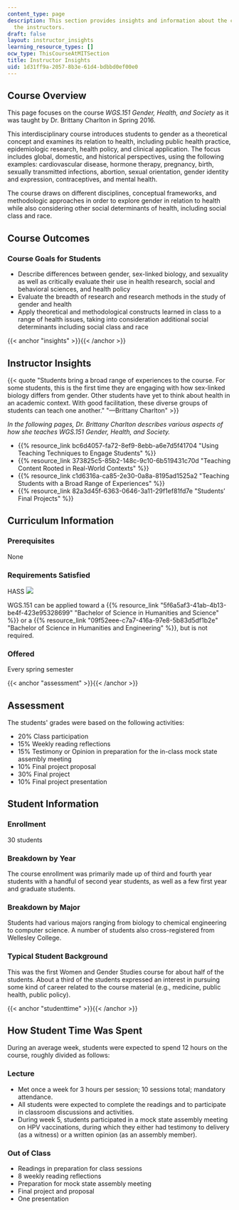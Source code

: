 ```yaml
---
content_type: page
description: This section provides insights and information about the course from
  the instructors.
draft: false
layout: instructor_insights
learning_resource_types: []
ocw_type: ThisCourseAtMITSection
title: Instructor Insights
uid: 1d31ff9a-2057-8b3e-61d4-bdbbd0ef00e0
---
```

## Course Overview

This page focuses on the course _WGS.151 Gender, Health, and Society_ as it was taught by Dr. Brittany Charlton in Spring 2016.

This interdisciplinary course introduces students to gender as a theoretical concept and examines its relation to health, including public health practice, epidemiologic research, health policy, and clinical application. The focus includes global, domestic, and historical perspectives, using the following examples: cardiovascular disease, hormone therapy, pregnancy, birth, sexually transmitted infections, abortion, sexual orientation, gender identity and expression, contraceptives, and mental health.

The course draws on different disciplines, conceptual frameworks, and methodologic approaches in order to explore gender in relation to health while also considering other social determinants of health, including social class and race.

## Course Outcomes

### Course Goals for Students

- Describe differences between gender, sex-linked biology, and sexuality as well as critically evaluate their use in health research, social and behavioral sciences, and health policy
- Evaluate the breadth of research and research methods in the study of gender and health
- Apply theoretical and methodological constructs learned in class to a range of health issues, taking into consideration additional social determinants including social class and race

{{< anchor "insights" >}}{{< /anchor >}}

## Instructor Insights

{{< quote "Students bring a broad range of experiences to the course. For some students, this is the first time they are engaging with how sex-linked biology differs from gender. Other students have yet to think about health in an academic context. With good facilitation, these diverse groups of students can teach one another." "—Brittany Charlton" >}}

_In the following pages, Dr. Brittany Charlton describes various aspects of how she teaches WGS.151 Gender, Health, and Society._

- {{% resource_link bc6d4057-fa72-8ef9-8ebb-a6e7d5f41704 "Using Teaching Techniques to Engage Students" %}}
- {{% resource_link 373825c5-85b2-148c-9c10-6b519431c70d "Teaching Content Rooted in Real-World Contexts" %}}
- {{% resource_link c1d6316a-ca85-2e30-0a8a-8195ad1525a2 "Teaching Students with a Broad Range of Experiences" %}}
- {{% resource_link 82a3d45f-6363-0646-3a11-29f1ef81fd7e "Students’ Final Projects" %}}

## Curriculum Information

### Prerequisites

None

### Requirements Satisfied

HASS ![](/images/educator/icon-question-hass.png)

WGS.151 can be applied toward a {{% resource_link "5f6a5af3-41ab-4b13-be4f-423e95328699" "Bachelor of Science in Humanities and Science" %}} or a {{% resource_link "09f52eee-c7a7-416a-97e8-5b83d5df1b2e" "Bachelor of Science in Humanities and Engineering" %}}, but is not required.

### Offered

Every spring semester

{{< anchor "assessment" >}}{{< /anchor >}}

## Assessment

The students' grades were based on the following activities:

- 20% Class participation
- 15% Weekly reading reflections
- 15% Testimony or Opinion in preparation for the in-class mock state assembly meeting
- 10% Final project proposal
- 30% Final project
- 10% Final project presentation

## Student Information

### Enrollment

30 students

### Breakdown by Year

The course enrollment was primarily made up of third and fourth year students with a handful of second year students, as well as a few first year and graduate students.

### Breakdown by Major

Students had various majors ranging from biology to chemical engineering to computer science. A number of students also cross-registered from Wellesley College.

### Typical Student Background

This was the first Women and Gender Studies course for about half of the students. About a third of the students expressed an interest in pursuing some kind of career related to the course material (e.g., medicine, public health, public policy).

{{< anchor "studenttime" >}}{{< /anchor >}}

## How Student Time Was Spent

During an average week, students were expected to spend 12 hours on the course, roughly divided as follows:

### Lecture

- Met once a week for 3 hours per session; 10 sessions total; mandatory attendance.
- All students were expected to complete the readings and to participate in classroom discussions and activities.
- During week 5, students participated in a mock state assembly meeting on HPV vaccinations, during which they either had testimony to delivery (as a witness) or a written opinion (as an assembly member).

### Out of Class

- Readings in preparation for class sessions
- 8 weekly reading reflections
- Preparation for mock state assembly meeting
- Final project and proposal
- One presentation
